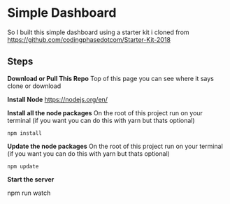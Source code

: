 # Simple Dashboard


So I built this simple dashboard using a starter kit i cloned from https://github.com/codingphasedotcom/Starter-Kit-2018

**Steps**
---------

**Download or Pull This Repo**
	Top of this page you can see where it says clone or download

 **Install Node**
	https://nodejs.org/en/

 **Install all the node packages** 
On the root of this project run on your terminal (if you want you can do this with yarn but thats optional)
    
    npm install
    
 **Update the node packages** 
On the root of this project run on your terminal (if you want you can do this with yarn but thats optional)
    
    npm update


**Start the server**

  npm run watch
